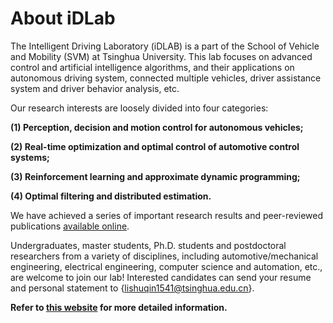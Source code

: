 # About iDLab

The Intelligent Driving Laboratory (iDLAB) is a part of the School of Vehicle and Mobility (SVM) at Tsinghua University. This lab focuses on advanced control and artificial intelligence algorithms, and their applications on autonomous driving system, connected multiple vehicles, driver assistance system and driver behavior analysis, etc. 

Our research interests are loosely divided into four categories:

**(1) Perception, decision and motion control for autonomous vehicles;** 

**(2) Real-time optimization and optimal control of automotive control systems;**

**(3) Reinforcement learning and approximate dynamic programming;** 

**(4) Optimal filtering and distributed estimation.**

We have achieved a series of important research results and peer-reviewed publications  [available online](http://www.idlab-tsinghua.com/thulab/labweb/research.html). 

Undergraduates, master students, Ph.D. students and postdoctoral researchers from a variety of disciplines, including automotive/mechanical engineering, electrical engineering, computer science and automation, etc., are welcome to join our lab!  Interested candidates can send your resume and personal statement to {lishuqin1541@tsinghua.edu.cn}.

**Refer to [this website](http://www.idlab-tsinghua.com/thulab/labweb/index.html) for more detailed information.**